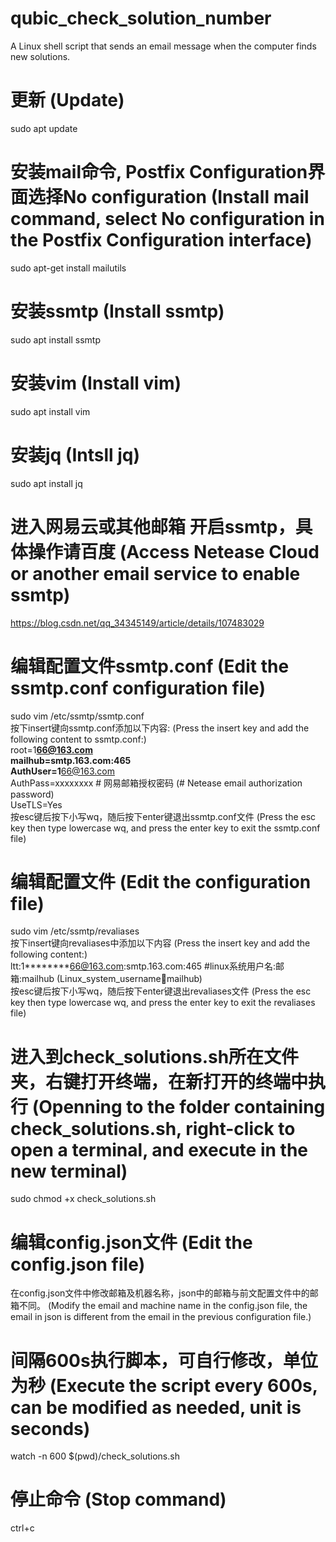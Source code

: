 # qubic_check_solution_number
A Linux shell script that sends an email message when the computer finds new solutions.
# 更新 (Update)
sudo apt update
# 安装mail命令, Postfix Configuration界面选择No configuration (Install mail command, select No configuration in the Postfix Configuration interface)
sudo apt-get install mailutils
# 安装ssmtp (Install ssmtp)
sudo apt install ssmtp
# 安装vim (Install vim)
sudo apt install vim
# 安装jq (Intsll jq)
sudo apt install jq

# 进入网易云或其他邮箱 开启ssmtp，具体操作请百度 (Access Netease Cloud or another email service to enable ssmtp)
https://blog.csdn.net/qq_34345149/article/details/107483029

# 编辑配置文件ssmtp.conf (Edit the ssmtp.conf configuration file)
sudo vim /etc/ssmtp/ssmtp.conf\
按下insert键向ssmtp.conf添加以下内容: (Press the insert key and add the following content to ssmtp.conf:)\
root=1********66@163.com\
mailhub=smtp.163.com:465\
AuthUser=1********66@163.com\
AuthPass=xxxxxxxx # 网易邮箱授权密码 (# Netease email authorization password)\
UseTLS=Yes\
按esc键后按下小写wq，随后按下enter键退出ssmtp.conf文件 (Press the esc key then type lowercase wq, and press the enter key to exit the ssmtp.conf file)

# 编辑配置文件 (Edit the configuration file)
sudo vim /etc/ssmtp/revaliases\
按下insert键向revaliases中添加以下内容 (Press the insert key and add the following content:)\
ltt:1********66@163.com:smtp.163.com:465    #linux系统用户名:邮箱:mailhub (Linux_system_username:email:mailhub)\
按esc键后按下小写wq，随后按下enter键退出revaliases文件 (Press the esc key then type lowercase wq, and press the enter key to exit the revaliases file)

# 进入到check_solutions.sh所在文件夹，右键打开终端，在新打开的终端中执行 (Openning to the folder containing check_solutions.sh, right-click to open a terminal, and execute in the new terminal)
sudo chmod +x check_solutions.sh
# 编辑config.json文件 (Edit the config.json file)
在config.json文件中修改邮箱及机器名称，json中的邮箱与前文配置文件中的邮箱不同。 (Modify the email and machine name in the config.json file, the email in json is different from the email in the previous configuration file.)
# 间隔600s执行脚本，可自行修改，单位为秒 (Execute the script every 600s, can be modified as needed, unit is seconds)
watch -n 600 $(pwd)/check_solutions.sh

# 停止命令 (Stop command)
ctrl+c


